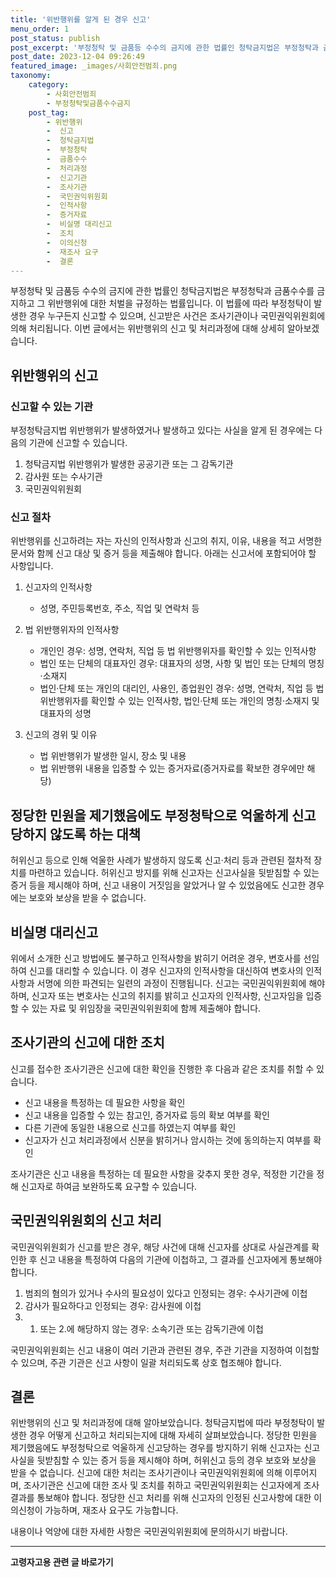 ```yaml
---
title: '위반행위를 알게 된 경우 신고'
menu_order: 1
post_status: publish
post_excerpt: '부정청탁 및 금품등 수수의 금지에 관한 법률인 청탁금지법은 부정청탁과 금품수수를 금지하고 그 위반행위에 대한 처벌을 규정하는 법률입니다. 이 법률에 따라 부정청탁이 발생한 경우 누구든지 신고할 수 있으며, 신고받은 사건은 조사기관이나 국민권익위원회에 의해 처리됩니다. 이번 글에서는 위반행위의 신고 및 처리과정에 대해 상세히 알아보겠습니다.'
post_date: 2023-12-04 09:26:49
featured_image: _images/사회안전범죄.png
taxonomy:
    category:
        - 사회안전범죄
        - 부정청탁및금품수수금지
    post_tag:
        - 위반행위
        -  신고
        -  청탁금지법
        -  부정청탁
        -  금품수수
        -  처리과정
        -  신고기관
        -  조사기관
        -  국민권익위원회
        -  인적사항
        -  증거자료
        -  비실명 대리신고
        -  조치
        -  이의신청
        -  재조사 요구
        -  결론
---
```



부정청탁 및 금품등 수수의 금지에 관한 법률인 청탁금지법은 부정청탁과 금품수수를 금지하고 그 위반행위에 대한 처벌을 규정하는 법률입니다. 이 법률에 따라 부정청탁이 발생한 경우 누구든지 신고할 수 있으며, 신고받은 사건은 조사기관이나 국민권익위원회에 의해 처리됩니다. 이번 글에서는 위반행위의 신고 및 처리과정에 대해 상세히 알아보겠습니다.

## 위반행위의 신고

### 신고할 수 있는 기관

부정청탁금지법 위반행위가 발생하였거나 발생하고 있다는 사실을 알게 된 경우에는 다음의 기관에 신고할 수 있습니다.

1. 청탁금지법 위반행위가 발생한 공공기관 또는 그 감독기관
2. 감사원 또는 수사기관
3. 국민권익위원회

### 신고 절차

위반행위를 신고하려는 자는 자신의 인적사항과 신고의 취지, 이유, 내용을 적고 서명한 문서와 함께 신고 대상 및 증거 등을 제출해야 합니다. 아래는 신고서에 포함되어야 할 사항입니다.

1. 신고자의 인적사항
   - 성명, 주민등록번호, 주소, 직업 및 연락처 등

2. 법 위반행위자의 인적사항
   - 개인인 경우: 성명, 연락처, 직업 등 법 위반행위자를 확인할 수 있는 인적사항
   - 법인 또는 단체의 대표자인 경우: 대표자의 성명, 사항 및 법인 또는 단체의 명칭·소재지
   - 법인·단체 또는 개인의 대리인, 사용인, 종업원인 경우: 성명, 연락처, 직업 등 법 위반행위자를 확인할 수 있는 인적사항, 법인·단체 또는 개인의 명칭·소재지 및 대표자의 성명

3. 신고의 경위 및 이유
   - 법 위반행위가 발생한 일시, 장소 및 내용
   - 법 위반행위 내용을 입증할 수 있는 증거자료(증거자료를 확보한 경우에만 해당)

## 정당한 민원을 제기했음에도 부정청탁으로 억울하게 신고당하지 않도록 하는 대책

허위신고 등으로 인해 억울한 사례가 발생하지 않도록 신고·처리 등과 관련된 절차적 장치를 마련하고 있습니다. 허위신고 방지를 위해 신고자는 신고사실을 뒷받침할 수 있는 증거 등을 제시해야 하며, 신고 내용이 거짓임을 알았거나 알 수 있었음에도 신고한 경우에는 보호와 보상을 받을 수 없습니다.

## 비실명 대리신고

위에서 소개한 신고 방법에도 불구하고 인적사항을 밝히기 어려운 경우, 변호사를 선임하여 신고를 대리할 수 있습니다. 이 경우 신고자의 인적사항을 대신하여 변호사의 인적사항과 서명에 의한 파견되는 일련의 과정이 진행됩니다. 신고는 국민권익위원회에 해야하며, 신고자 또는 변호사는 신고의 취지를 밝히고 신고자의 인적사항, 신고자임을 입증할 수 있는 자료 및 위임장을 국민권익위원회에 함께 제출해야 합니다.

## 조사기관의 신고에 대한 조치

신고를 접수한 조사기관은 신고에 대한 확인을 진행한 후 다음과 같은 조치를 취할 수 있습니다.

- 신고 내용을 특정하는 데 필요한 사항을 확인
- 신고 내용을 입증할 수 있는 참고인, 증거자료 등의 확보 여부를 확인
- 다른 기관에 동일한 내용으로 신고를 하였는지 여부를 확인
- 신고자가 신고 처리과정에서 신분을 밝히거나 암시하는 것에 동의하는지 여부를 확인

조사기관은 신고 내용을 특정하는 데 필요한 사항을 갖추지 못한 경우, 적정한 기간을 정해 신고자로 하여금 보완하도록 요구할 수 있습니다.

## 국민권익위원회의 신고 처리

국민권익위원회가 신고를 받은 경우, 해당 사건에 대해 신고자를 상대로 사실관계를 확인한 후 신고 내용을 특정하여 다음의 기관에 이첩하고, 그 결과를 신고자에게 통보해야 합니다.

1. 범죄의 혐의가 있거나 수사의 필요성이 있다고 인정되는 경우: 수사기관에 이첩
2. 감사가 필요하다고 인정되는 경우: 감사원에 이첩
3. 1. 또는 2.에 해당하지 않는 경우: 소속기관 또는 감독기관에 이첩

국민권익위원회는 신고 내용이 여러 기관과 관련된 경우, 주관 기관을 지정하여 이첩할 수 있으며, 주관 기관은 신고 사항이 일괄 처리되도록 상호 협조해야 합니다.

## 결론

위반행위의 신고 및 처리과정에 대해 알아보았습니다. 청탁금지법에 따라 부정청탁이 발생한 경우 어떻게 신고하고 처리되는지에 대해 자세히 살펴보았습니다. 정당한 민원을 제기했음에도 부정청탁으로 억울하게 신고당하는 경우를 방지하기 위해 신고자는 신고사실을 뒷받침할 수 있는 증거 등을 제시해야 하며, 허위신고 등의 경우 보호와 보상을 받을 수 없습니다. 신고에 대한 처리는 조사기관이나 국민권익위원회에 의해 이루어지며, 조사기관은 신고에 대한 조사 및 조치를 취하고 국민권익위원회는 신고자에게 조사결과를 통보해야 합니다. 정당한 신고 처리를 위해 신고자의 인정된 신고사항에 대한 이의신청이 가능하며, 재조사 요구도 가능합니다.

내용이나 억양에 대한 자세한 사항은 국민권익위원회에 문의하시기 바랍니다.


<!-- wp:separator -->
<hr class="wp-block-separator has-alpha-channel-opacity"/>
<!-- /wp:separator -->

<!-- wp:group {"backgroundColor":"base","layout":{"type":"constrained"}} -->
<div class="wp-block-group has-base-background-color has-background"><!-- wp:paragraph {"align":"center","fontSize":"medium"} -->
<p class="has-text-align-center has-large-font-size"><strong>고령자고용 관련 글 바로가기</strong></p>
<!-- /wp:paragraph -->


<!-- wp:latest-posts
{"categories":[{"id":10544,"count":19,"description":"","link":"https://uknowlaw.com/category/%ea%b3%a0%eb%a0%b9%ec%9e%90%ea%b3%a0%ec%9a%a9/","name":"고령자고용","slug":"고령자고용","taxonomy":"category","parent":0,"meta":[],"_links":{"self":[{"href":"https://uknowlaw.com/wp-json/wp/v2/categories/10544"}],"collection":[{"href":"https://uknowlaw.com/wp-json/wp/v2/categories"}],"about":[{"href":"https://uknowlaw.com/wp-json/wp/v2/taxonomies/category"}],"wp:post_type":[{"href":"https://uknowlaw.com/wp-json/wp/v2/posts?categories=10544"}],"curies":[{"name":"wp","href":"https://api.w.org/{rel}","templated":true}]}}],"postsToShow":100,"excerptLength":28,"postLayout":"grid","columns":2,"featuredImageAlign":"left","featuredImageSizeSlug":"large","fontSize":"small"} /--></div>
<!-- /wp:group -->